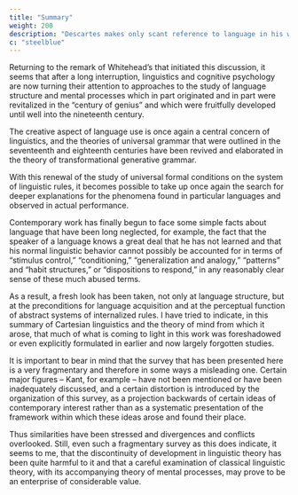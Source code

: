 ```yaml
---
title: "Summary"
weight: 200
description: "Descartes makes only scant reference to language in his writings"
c: "steelblue"
---
```



Returning to the remark of Whitehead’s that initiated this discussion, it seems that after a long interruption, linguistics and cognitive psychology are now turning their attention to approaches to the study of language structure and
mental processes which in part originated and in part were revitalized in the
“century of genius” and which were fruitfully developed until well into the
nineteenth century. 

The creative aspect of language use is once again a central concern of linguistics, and the theories of universal grammar that were outlined in the seventeenth and eighteenth centuries have been revived and elaborated in the theory of transformational generative grammar. 

With this renewal of the study of universal formal conditions on the system of linguistic rules, it becomes possible to take up once again the search for deeper explanations for the phenomena found in particular languages and observed in actual
performance. 

Contemporary work has finally begun to face some simple facts about language that have been long neglected, for example, the fact that the speaker of a language knows a great deal that he has not learned and that his normal linguistic behavior cannot possibly be accounted for in terms of “stimulus control,” “conditioning,” “generalization and analogy,” “patterns”
and “habit structures,” or “dispositions to respond,” in any reasonably clear
sense of these much abused terms. 

As a result, a fresh look has been taken, not only at language structure, but at the preconditions for language acquisition
and at the perceptual function of abstract systems of internalized rules. I have
tried to indicate, in this summary of Cartesian linguistics and the theory of
mind from which it arose, that much of what is coming to light in this work
was foreshadowed or even explicitly formulated in earlier and now largely
forgotten studies.

It is important to bear in mind that the survey that has been presented here is a very fragmentary and therefore in some ways a misleading one. Certain major figures – Kant, for example – have not been mentioned or have been inadequately discussed, and a certain distortion is introduced by the organization of this survey, as a projection backwards of certain ideas of contemporary interest rather than as a systematic presentation of the framework within which these
ideas arose and found their place. 

Thus similarities have been stressed and divergences and conflicts overlooked. Still, even such a fragmentary survey as this does indicate, it seems to me, that the discontinuity of development in linguistic theory has been quite harmful to it and that a careful examination of classical linguistic theory, with its accompanying theory of mental processes,
may prove to be an enterprise of considerable value.